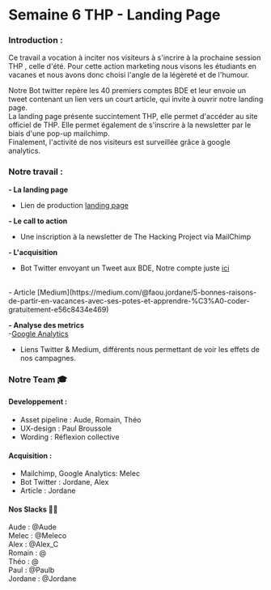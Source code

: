 
# Semaine 6 THP - Landing Page



### Introduction :

Ce travail a vocation à inciter nos visiteurs à s'incrire à la prochaine session THP , celle d'été. Pour cette action marketing nous visons les étudiants en vacanes et nous avons donc choisi l'angle de la légèreté et de l'humour.

Notre Bot twitter repère les 40 premiers comptes BDE et leur envoie un tweet contenant un lien vers un court article, qui invite à ouvrir notre landing page. <br/>
La landing page présente succintement THP, elle permet d'accéder au site officiel de THP. Elle permet également de s'inscrire à la newsletter par le biais d'une pop-up mailchimp. <br/>
Finalement, l'activité de nos visiteurs est surveillée grâce à google analytics. <br/>

### Notre travail :

**- La landing page** <br>
- Lien de production [landing page](https://landing-page-thp.herokuapp.com/)<br>

**- Le call to action** <br>
- Une inscription à la newsletter de The Hacking Project via MailChimp

**- L'acquisition** <br>

- Bot Twitter envoyant un Tweet aux BDE, Notre compte juste [ici](https://twitter.com/CoderThp)
<br>
- Article [Medium](https://medium.com/@faou.jordane/5-bonnes-raisons-de-partir-en-vacances-avec-ses-potes-et-apprendre-%C3%A0-coder-gratuitement-e56c8434e469)

**- Analyse des metrics**<br>
-[Google Analytics](http://analytics.google.com/analytics/web/?authuser=0#/embed/report-home/a118988337w176146389p175052214)
- Liens Twitter & Medium, différents nous permettant de voir les effets de nos campagnes.


### Notre Team :mortar_board:
#### Developpement :
- Asset pipeline :
Aude, Romain, Théo
- UX-design :
Paul Broussole
- Wording :
Réflexion collective

#### Acquisition :
- Mailchimp, Google Analytics:
Melec
- Bot Twitter :
Jordane, Alex
- Article :
Jordane

#### Nos Slacks 💌:pig_nose: 

Aude : @Aude <br>
Melec : @Meleco <br>
Alex : @Alex_C <br>
Romain : @ <br>
Théo : @ <br>
Paul : @Paulb <br>
Jordane : @Jordane

